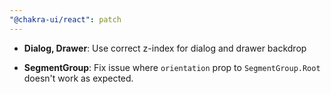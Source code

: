 ```yaml
---
"@chakra-ui/react": patch
---
```


- **Dialog, Drawer**: Use correct z-index for dialog and drawer backdrop

- **SegmentGroup**: Fix issue where `orientation` prop to `SegmentGroup.Root`
  doesn't work as expected.
